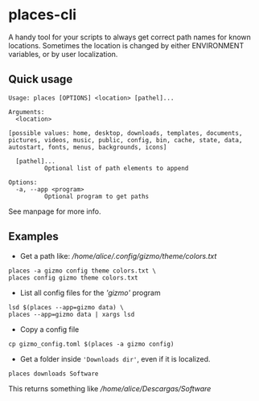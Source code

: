 # places-cli
A handy tool for your scripts to always get correct path names for known locations.
Sometimes the location is changed by either ENVIRONMENT variables, or by user localization.

## Quick usage
```text
Usage: places [OPTIONS] <location> [pathel]...

Arguments:
  <location>

[possible values: home, desktop, downloads, templates, documents, pictures, videos, music, public, config, bin, cache, state, data, autostart, fonts, menus, backgrounds, icons]

  [pathel]...
          Optional list of path elements to append

Options:
  -a, --app <program>
          Optional program to get paths
```
See manpage for more info.

## Examples
- Get a path like: _/home/alice/.config/gizmo/theme/colors.txt_

```shell
places -a gizmo config theme colors.txt \
places config gizmo theme colors.txt
```
- List all config files for the _'gizmo'_ program

```shell
lsd $(places --app=gizmo data) \
places --app=gizmo data | xargs lsd
```

- Copy a config file
```shell
cp gizmo_config.toml $(places -a gizmo config)
```



- Get a folder inside `'Downloads dir'`, even if it is localized.
```shell
places downloads Software
```

This returns something like _/home/alice/Descargas/Software_





